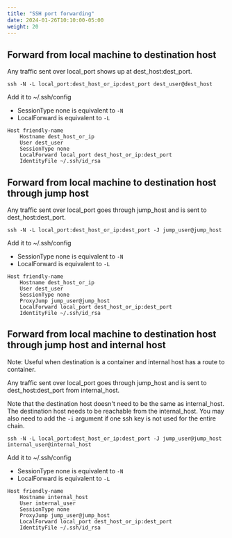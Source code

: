 ```yaml
---
title: "SSH port forwarding"
date: 2024-01-26T10:10:00-05:00
weight: 20
---
```


## Forward from local machine to destination host

Any traffic sent over local_port shows up at dest_host:dest_port.


```
ssh -N -L local_port:dest_host_or_ip:dest_port dest_user@dest_host
```

Add it to ~/.ssh/config
- SessionType none is equivalent to `-N`
- LocalForward is equivalent to `-L`

```
Host friendly-name
    Hostname dest_host_or_ip
    User dest_user
    SessionType none
    LocalForward local_port dest_host_or_ip:dest_port
    IdentityFile ~/.ssh/id_rsa
```

## Forward from local machine to destination host through jump host

Any traffic sent over local_port goes through jump_host and is sent to
dest_host:dest_port.

```
ssh -N -L local_port:dest_host_or_ip:dest_port -J jump_user@jump_host
```

Add it to ~/.ssh/config
- SessionType none is equivalent to `-N`
- LocalForward is equivalent to `-L`

```
Host friendly-name
    Hostname dest_host_or_ip
    User dest_user
    SessionType none
    ProxyJump jump_user@jump_host
    LocalForward local_port dest_host_or_ip:dest_port
    IdentityFile ~/.ssh/id_rsa
```

## Forward from local machine to destination host through jump host and internal host

Note: Useful when destination is a container and internal host has a route to container.

Any traffic sent over local_port goes through jump_host and is sent to
dest_host:dest_port from internal_host.

Note that the destination host doesn't need to be the same as internal_host.
The destination host needs to be reachable from the internal_host.  You may
also need to add the `-i`  argument if one ssh key is not used for the entire
chain.

```
ssh -N -L local_port:dest_host_or_ip:dest_port -J jump_user@jump_host internal_user@internal_host
```

Add it to ~/.ssh/config
- SessionType none is equivalent to `-N`
- LocalForward is equivalent to `-L`

```
Host friendly-name
    Hostname internal_host
    User internal_user
    SessionType none
    ProxyJump jump_user@jump_host
    LocalForward local_port dest_host_or_ip:dest_port
    IdentityFile ~/.ssh/id_rsa
```
